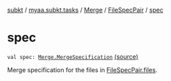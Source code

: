 [subkt](../../../index.md) / [myaa.subkt.tasks](../../index.md) / [Merge](../index.md) / [FileSpecPair](index.md) / [spec](./spec.md)

# spec

`val spec: `[`Merge.MergeSpecification`](../-merge-specification/index.md) [(source)](https://github.com/Myaamori/SubKt/blob/0.1.4/src/main/kotlin/myaa/subkt/tasks/asstasks.kt#L129)

Merge specification for the files in [FileSpecPair.files](files.md).

